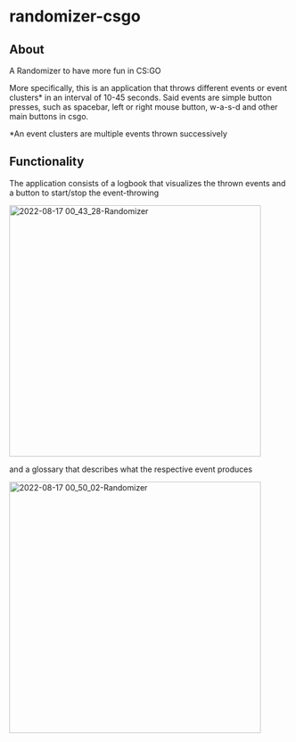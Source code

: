 # randomizer-csgo

## About
A Randomizer to have more fun in CS:GO

More specifically, this is an application that throws different events or event clusters* in an interval of 10-45 seconds.
Said events are simple button presses, such as spacebar, left or right mouse button, w-a-s-d and other main buttons in csgo.

*An event clusters are multiple events thrown successively

## Functionality

The application consists of a logbook that visualizes the thrown events and a button to start/stop the event-throwing

<img width="451" alt="2022-08-17 00_43_28-Randomizer" src="https://user-images.githubusercontent.com/50031457/184998927-fed07605-5aa0-4f83-8edf-7d3676d8b22d.png">

and a glossary that describes what the respective event produces

<img width="451" alt="2022-08-17 00_50_02-Randomizer" src="https://user-images.githubusercontent.com/50031457/184999009-93dad35b-ebfe-4e26-8cfd-9c11568c5ce6.png">
